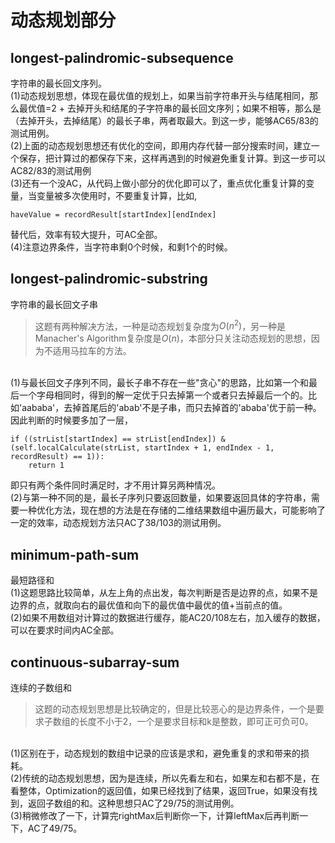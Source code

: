 # 动态规划部分

## longest-palindromic-subsequence
字符串的最长回文序列。
<br>
(1)动态规划思想，体现在最优值的规划上，如果当前字符串开头与结尾相同，那么最优值=2 + 去掉开头和结尾的子字符串的最长回文序列；如果不相等，那么是（去掉开头，去掉结尾）的最长子串，两者取最大。到这一步，能够AC65/83的测试用例。
<br>
(2)上面的动态规划思想还有优化的空间，即用内存代替一部分搜索时间，建立一个保存，把计算过的都保存下来，这样再遇到的时候避免重复计算。到这一步可以AC82/83的测试用例
<br>
(3)还有一个没AC，从代码上做小部分的优化即可以了，重点优化重复计算的变量，当变量被多次使用时，不要重复计算，比如,

    haveValue = recordResult[startIndex][endIndex]

替代后，效率有较大提升，可AC全部。
<br>
(4)注意边界条件，当字符串剩0个时候，和剩1个的时候。
<br>

## longest-palindromic-substring
字符串的最长回文子串
<br>
>这题有两种解决方法，一种是动态规划复杂度为$O(n^2)$，另一种是Manacher's Algorithm复杂度是$O(n)$，本部分只关注动态规划的思想，因为不适用马拉车的方法。
<br>
(1)与最长回文子序列不同，最长子串不存在一些"贪心"的思路，比如第一个和最后一个字母相同时，得到的解一定优于只去掉第一个或者只去掉最后一个的。比如'aababa'，去掉首尾后的'abab'不是子串，而只去掉首的'ababa'优于前一种。因此判断的时候要多加了一层，

    if ((strList[startIndex] == strList[endIndex]) & (self.localCalculate(strList, startIndex + 1, endIndex - 1, recordResult) == 1)):
        return 1

即只有两个条件同时满足时，才不用计算另两种情况。
<br>
(2)与第一种不同的是，最长子序列只要返回数量，如果要返回具体的字符串，需要一种优化方法，现在想的方法是在存储的二维结果数组中遍历最大，可能影响了一定的效率，动态规划方法只AC了38/103的测试用例。
<br>

## minimum-path-sum
最短路径和
<br>
(1)这题思路比较简单，从左上角的点出发，每次判断是否是边界的点，如果不是边界的点，就取向右的最优值和向下的最优值中最优的值+当前点的值。
<br>
(2)如果不用数组对计算过的数据进行缓存，能AC20/108左右，加入缓存的数据，可以在要求时间内AC全部。

## continuous-subarray-sum
连续的子数组和
>这题的动态规划思想是比较确定的，但是比较恶心的是边界条件，一个是要求子数组的长度不小于2，一个是要求目标和k是整数，即可正可负可0。
<br>
(1)区别在于，动态规划的数组中记录的应该是求和，避免重复的求和带来的损耗。
<br>
(2)传统的动态规划思想，因为是连续，所以先看左和右，如果左和右都不是，在看整体，Optimization的返回值，如果已经找到了结果，返回True，如果没有找到，返回子数组的和。这种思想只AC了29/75的测试用例。
<br>
(3)稍微修改了一下，计算完rightMax后判断你一下，计算leftMax后再判断一下，AC了49/75。




